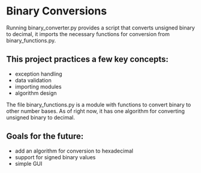 # Binary Conversions
Running binary_converter.py provides a script that converts unsigned binary to decimal, it imports the necessary functions for conversion from binary_functions.py.

## This project practices a few key concepts: 

* exception handling
* data validation
* importing modules
* algorithm design

The file binary_functions.py is a module with functions to convert binary to other number bases. As of right now, it has one algorithm 
for converting unsigned binary to decimal.

## Goals for the future:

* add an algorithm for conversion to hexadecimal
* support for signed binary values
* simple GUI